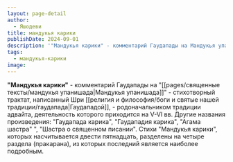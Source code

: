```yaml
---
layout: page-detail
author:
  - Яшодеви
title: мандукья карики
publishDate: 2024-09-01
description: '"Мандукья карики" - комментарий Гаудапады на Мандукья упанишаду, стихотворный трактат, написанный Шри Гаудападой, - родоначальником традиции адвайта-веданты, деятельность которого приходится на V-VI вв. Другие названия произведения Гаудапада карика, Гаудападия карика, Агама шастра Шастра о священном писании. Стихи Мандукья карик, которых насчитывается двести пятнадцать, разделены на четыре раздела (пракарана), из которых последний является наиболее подробным.'
tags:
  - мандукья-карики
image:
---
```

**"Мандукья карики"** - комментарий Гаудапады на "[[pages/священные тексты/мандукья упанишада|Мандукья упанишада]]" - стихотворный трактат, написанный Шри [[религия и философия/боги и святые нашей традиции/гаудапада|Гаудападой]], - родоначальником традиции адвайта, деятельность которого приходится на V-VI вв. Другие названия произведения: "Гаудапада карика", "Гаудападия карика", "Агама шастра" ", "Шастра о священном писании". Стихи "Мандукья карики", которых насчитывается двести пятнадцать, разделены на четыре раздела (пракарана), из которых последний является наиболее подробным.


